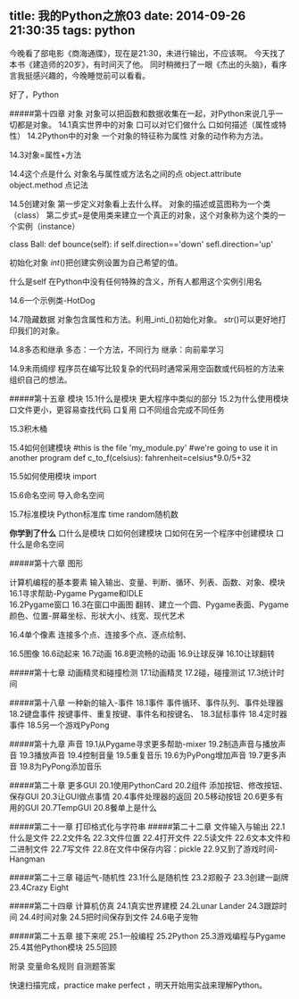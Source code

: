 title: 我的Python之旅03
date: 2014-09-26 21:30:35
tags: python
---
今晚看了部电影《商海通牒》，现在是21:30，未进行输出，不应该啊。
今天找了本书《建造师的20岁》，有时间灭了他。
同时稍微扫了一眼《杰出的头脑》，看序言我挺感兴趣的，今晚睡觉前可以看看。

好了，Python

#####第十四章 对象
对象可以把函数和数据收集在一起，对Python来说几乎一切都是对象。
14.1真实世界中的对象 
口可以对它们做什么
口如何描述（属性或特性）
14.2Python中的对象
一个对象的特征称为属性 对象的动作称为方法。

14.3对象=属性+方法

14.4这个点是什么
对象名与属性或方法名之间的点 object.attribute  object.method 点记法

14.5创建对象
第一步定义对象看上去什么样。 对象的描述或蓝图称为一个类（class）
第二步式=是使用类来建立一个真正的对象，这个对象称为这个类的一个实例（instance）

class Ball:
    def bounce(self):
	    if self.direction=='down'
		   sefl.direction='up'
		   
		   
初始化对象
_int_()把创建实例设置为自己希望的值。

什么是self
在Python中没有任何特殊的含义，所有人都用这个实例引用名

14.6一个示例类-HotDog

14.7隐藏数据
对象包含属性和方法。利用_inti_()初始化对象。 _str_()可以更好地打印我们的对象。

14.8多态和继承
多态：一个方法，不同行为
继承：向前辈学习

14.9未雨绸缪
程序员在编写比较复杂的代码时通常采用空函数或代码桩的方法来组织自己的想法。


#####第十五章 模块
15.1什么是模块  更大程序中类似的部分
15.2为什么使用模块
口文件更小，更容易查找代码
口复用
口不同组合完成不同任务

15.3积木桶

15.4如何创建模块
#this is the file 'my_module.py'
#we're going to use it in another program 
def c_to_f(celsius):
    fahrenheit=celsius*9.0/5+32
	
15.5如何使用模块
import 

15.6命名空间
导入命名空间

15.7标准模块
Python标准库
time random随机数   

**你学到了什么**
口什么是模块
口如何创建模块
口如何在另一个程序中创建模块
口什么是命名空间



#####第十六章 图形

计算机编程的基本要素 输入输出、变量、判断、循环、列表、函数、对象、模块
16.1寻求帮助-Pygame
Pygame和IDLE  
16.2Pygame窗口
16.3在窗口中画图
翻转、建立一个圆、Pygame表面、Pygame颜色、位置-屏幕坐标、形状大小、线宽、现代艺术

16.4单个像素
连接多个点、连接多个点、逐点绘制、

16.5图像
16.6动起来
16.7动画
16.8更流畅的动画
16.9让球反弹
16.10让球翻转

#####第十七章 动画精灵和碰撞检测
17.1动画精灵
17.2碰，碰撞测试
17.3统计时间

#####第十八章 一种新的输入-事件
18.1事件
事件循环、事件队列、事件处理器
18.2键盘事件
按键事件、重复按键、事件名和按键名、
18.3鼠标事件
18.4定时器事件
18.5另一个游戏PyPong

#####第十九章 声音
19.1从Pygame寻求更多帮助-mixer
19.2制造声音与播放声音
19.3播放声音
19.4控制音量
19.5重复音乐
19.6为PyPong增加声音
19.7更多声音
19.8为PyPong添加音乐

#####第二十章 更多GUI
20.1使用PythonCard
20.2组件    添加按钮、修改按钮、保存GUI
20.3让GUI做点事情
20.4事件处理器的返回
20.5移动按钮
20.6更多有用的GUI
20.7TempGUI
20.8餐单上是什么


#####第二十一章 打印格式化与字符串
#####第二十二章 文件输入与输出
22.1什么是文件
22.2文件名
22.3文件位置
22.4打开文件
22.5读文件
22.6文本文件和二进制文件
22.7写文件
22.8在文件中保存内容：pickle
22.9又到了游戏时间-Hangman


#####第二十三章 碰运气-随机性
23.1什么是随机性
23.2郑骰子
23.3创建一副牌
23.4Crazy Eight

#####第二十四章 计算机仿真
24.1真实世界建模
24.2Lunar Lander
24.3跟踪时间
24.4时间对象
24.5把时间保存到文件
24.6电子宠物


#####第二十五章 接下来呢
25.1一般编程
25.2Python
25.3游戏编程与Pygame
25.4其他Python模块
25.5回顾


附录 变量命名规则
自测题答案

快速扫描完成，practice make perfect ，明天开始用实战来理解Python。
